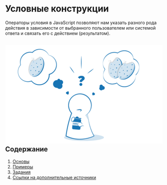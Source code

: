 # Условные конструкции

Операторы условия в JavaScript позволяют нам указать разного рода действия в зависимости от выбранного пользователем или системой ответа и связать его с действием \(результатом\).

## ![](/assets/condition.png)Содержание

1. [Основы](/js-basics/conditional-logic/basics.md)
2. [Примеры](/js-basics/conditional-logic/examples.md)
3. [Задания](/js-basics/conditional-logic/test-yourself.md)
4. [Ссылки на дополнительные источники](/js-basics/conditional-logic/references.md)





